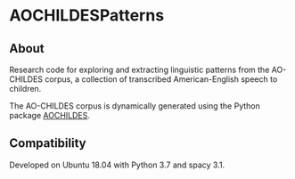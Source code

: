 # AOCHILDESPatterns


## About

Research code for exploring and extracting linguistic patterns from the AO-CHILDES corpus,
 a collection of transcribed American-English speech to children.
 
The AO-CHILDES corpus is dynamically generated using the Python package [AOCHILDES](https://github.com/UIUCLearningLanguageLab/AOCHILDES). 


## Compatibility

Developed on Ubuntu 18.04 with Python 3.7 and spacy 3.1.
